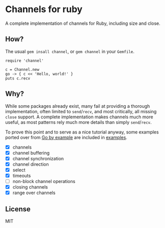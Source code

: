 # Channels for ruby

A complete implementation of channels for Ruby, including size and close.

## How?

The usual `gem insall channel`, or `gem channel` in your `Gemfile`.

```
require 'channel'

c = Channel.new
go -> { c << 'Hello, world!' }
puts c.recv
```

## Why?

While some packages already exist, many fail at providing a thorough
implementation, often limited to `send`/`recv`, and most critically, all
missing `close` support. A complete implementation makes channels much more
useful, as most patterns rely much more details than simply `send`/`recv`.

To prove this point and to serve as a nice tutorial anyway, some examples
ported over from [Go by example](http://gobyexample.com) are included in
[examples](examples).

- [X] channels
- [X] channel buffering
- [X] channel synchronization
- [X] channel direction
- [X] select
- [X] timeouts
- [ ] non-block channel operations
- [X] closing channels
- [X] range over channels

## License

MIT

